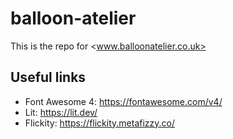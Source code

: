 # balloon-atelier

This is the repo for <www.balloonatelier.co.uk>

## Useful links

- Font Awesome 4: <https://fontawesome.com/v4/>
- Lit: <https://lit.dev/>
- Flickity: <https://flickity.metafizzy.co/>
